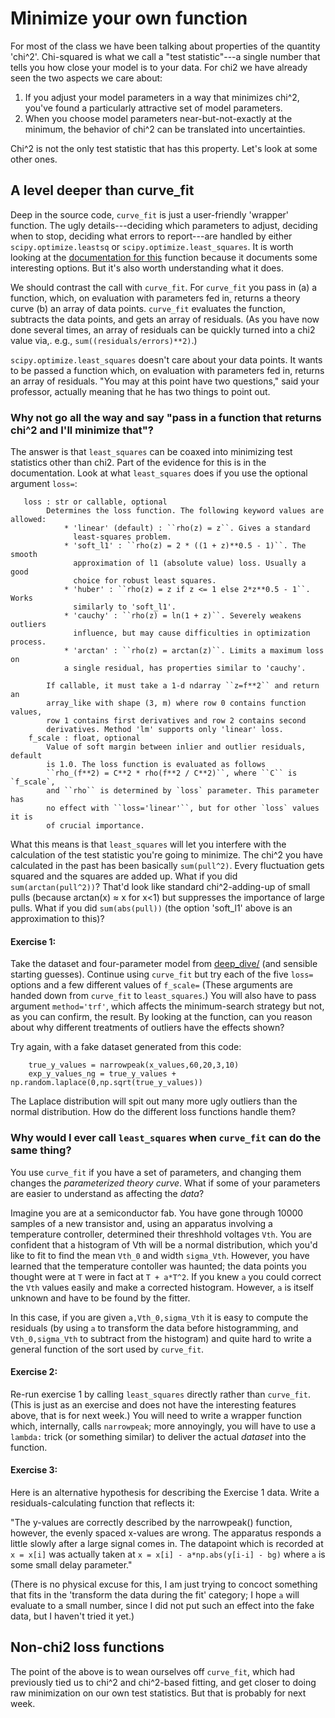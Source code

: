 # Minimize your own function

For most of the class we have been talking about properties of the quantity 'chi^2'.   Chi-squared is what we call a "test statistic"---a single number that tells you how close your model is to your data.  For chi2 we have already seen the two aspects we care about:

1. If you adjust your model parameters in a way that minimizes chi^2, you've found a particularly attractive set of model parameters.
2. When you choose model parameters near-but-not-exactly at the minimum, the behavior of chi^2 can be translated into uncertainties.

Chi^2 is not the only test statistic that has this property.  Let's look at some other ones.

## A level deeper than curve_fit

Deep in the source code, `curve_fit` is just a user-friendly 'wrapper' function.  The ugly details---deciding which parameters to adjust, deciding when to stop, deciding what errors to report---are handled by either  `scipy.optimize.leastsq` or  `scipy.optimize.least_squares`.  It is worth looking at the [documentation for this](https://docs.scipy.org/doc/scipy/reference/generated/scipy.optimize.least_squares.html#scipy.optimize.least_squares) function because it documents some interesting options.  But it's also worth understanding what it does.

We should contrast the call with `curve_fit`.  For `curve_fit` you pass in (a) a function, which, on evaluation with parameters fed in, returns a theory curve (b) an array of data points.  `curve_fit` evaluates the function, subtracts the data points, and gets an array of residuals.  (As you have now done several times, an array of residuals can be quickly turned into a chi2 value via,. e.g., `sum((residuals/errors)**2)`.)

`scipy.optimize.least_squares` doesn't care about your data points.  It wants to be passed a function which, on evaluation with parameters fed in, returns an array of residuals.  "You may at this point have two questions," said your professor, actually meaning that he has two things to point out.

### Why not go all the way and say "pass in a function that returns chi^2 and I'll minimize that"?

The answer is that `least_squares` can be coaxed into minimizing test statistics other than chi2.  Part of the evidence for this is in the documentation.  Look at what `least_squares` does if you use the optional argument `loss=`:

```
   loss : str or callable, optional
        Determines the loss function. The following keyword values are allowed:
            * 'linear' (default) : ``rho(z) = z``. Gives a standard
              least-squares problem.
            * 'soft_l1' : ``rho(z) = 2 * ((1 + z)**0.5 - 1)``. The smooth
              approximation of l1 (absolute value) loss. Usually a good
              choice for robust least squares.
            * 'huber' : ``rho(z) = z if z <= 1 else 2*z**0.5 - 1``. Works
              similarly to 'soft_l1'.
            * 'cauchy' : ``rho(z) = ln(1 + z)``. Severely weakens outliers
              influence, but may cause difficulties in optimization process.
            * 'arctan' : ``rho(z) = arctan(z)``. Limits a maximum loss on
            a single residual, has properties similar to 'cauchy'.

        If callable, it must take a 1-d ndarray ``z=f**2`` and return an
        array_like with shape (3, m) where row 0 contains function values,
        row 1 contains first derivatives and row 2 contains second
        derivatives. Method 'lm' supports only 'linear' loss.
    f_scale : float, optional
        Value of soft margin between inlier and outlier residuals, default
        is 1.0. The loss function is evaluated as follows
        ``rho_(f**2) = C**2 * rho(f**2 / C**2)``, where ``C`` is `f_scale`,
        and ``rho`` is determined by `loss` parameter. This parameter has
        no effect with ``loss='linear'``, but for other `loss` values it is
        of crucial importance.

```

What this means is that `least_squares` will let you interfere with the calculation of the test statistic you're going to minimize.  The chi^2 you have calculated in the past has been basically `sum(pull^2)`.  Every fluctuation gets squared and the squares are added up.   What if you did `sum(arctan(pull^2))`?  That'd look like standard chi^2-adding-up of small pulls (because arctan(x) &asymp; x for x<1) but suppresses the importance of large pulls.  What if you did `sum(abs(pull))` (the option 'soft_l1' above is an approximation to this)?

#### Exercise 1:
Take the dataset and four-parameter model from [deep_dive/](deep_dive/) (and sensible starting guesses). Continue using `curve_fit` but try each of the five `loss=` options and a few different values of `f_scale=` (These arguments are handed down from `curve_fit` to `least_squares`.)  You will also have to pass argument `method='trf'`, which affects the minimum-search strategy but not, as you can confirm, the result.  By looking at the function, can you reason about why different treatments of outliers have the effects shown?

Try again, with a fake dataset generated from this code:
```
	true_y_values = narrowpeak(x_values,60,20,3,10)
	exp_y_values_ng = true_y_values + np.random.laplace(0,np.sqrt(true_y_values))
```

The Laplace distribution will spit out many more ugly outliers than the normal distribution.  How do the different loss functions handle them?

### Why would I ever call `least_squares` when `curve_fit` can do the same thing?

You use `curve_fit` if you have a set of parameters, and changing them changes the _parameterized theory curve_.  What if some of your parameters are easier to understand as affecting the _data_?

Imagine you are at a semiconductor fab.  You have gone through 10000 samples of a new transistor and, using an apparatus involving a temperature controller, determined their threshhold voltages `Vth`.  You are confident that a histogram of Vth will be a normal distribution, which you'd like to fit to find the mean `Vth_0` and width `sigma_Vth`.  However, you have learned that the temperature contoller was haunted; the data points you thought were at `T` were in fact at `T + a*T^2`.  If you knew `a` you could correct the `Vth` values easily and make a corrected histogram.  However, `a` is itself unknown and have to be found by the fitter.  

In this case, if you are given `a,Vth_0,sigma_Vth` it is easy to compute the residuals (by using `a` to transform the data before histogramming, and `Vth_0,sigma_Vth` to subtract from the histogram) and quite hard to write a general function of the sort used by `curve_fit`.  


#### Exercise 2:

Re-run exercise 1 by calling `least_squares` directly rather than `curve_fit`.  (This is just as an exercise and does not have the interesting features above, that is for next week.)  You will need to write a wrapper function which, internally, calls `narrowpeak`; more annoyingly, you will have to use a `lambda:` trick (or something similar) to deliver the actual *dataset* into the function.

#### Exercise 3:

Here is an alternative hypothesis for describing the Exercise 1 data.  Write a residuals-calculating function that reflects it:

"The y-values are correctly described by the narrowpeak() function, however, the evenly spaced x-values are wrong.  The apparatus responds a little slowly after a large signal comes in.  The datapoint which is recorded at `x = x[i]` was actually taken at `x = x[i] - a*np.abs(y[i-i] - bg)` where `a` is some small delay parameter."  

(There is no physical excuse for this, I am just trying to concoct something that fits in the 'transform the data during the fit' category; I hope `a` will evaluate to a small number, since I did not put such an effect into the fake data, but I haven't tried it yet.)

## Non-chi2 loss functions

The point of the above is to wean ourselves off `curve_fit`, which had previously tied us to chi^2 and chi^2-based fitting, and get closer to doing raw minimization on our own test statistics.  But that is probably for next week.
